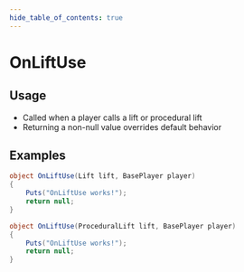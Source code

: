 ```yaml
---
hide_table_of_contents: true
---
```


# OnLiftUse

## Usage

* Called when a player calls a lift or procedural lift
* Returning a non-null value overrides default behavior

## Examples

```csharp title=""
object OnLiftUse(Lift lift, BasePlayer player)
{
    Puts("OnLiftUse works!");
    return null;
}
```

```csharp title=""
object OnLiftUse(ProceduralLift lift, BasePlayer player)
{
    Puts("OnLiftUse works!");
    return null;
}
```